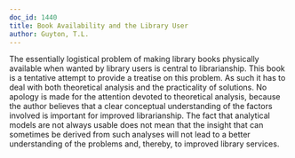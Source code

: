 ```yaml
---
doc_id: 1440
title: Book Availability and the Library User
author: Guyton, T.L.
---
```


The essentially logistical problem of making library books physically
available when wanted by library users is central to librarianship.  This
book is a tentative attempt to provide a treatise on this problem.  As such
it has to deal with both theoretical analysis and the practicality of
solutions.  No apology is made for the attention devoted to theoretical
analysis, because the author believes that a clear conceptual understanding
of the factors involved is important for improved librarianship.  The
fact that analytical models are not always usable does not mean that the
insight that can sometimes be derived from such analyses will not lead to
a better understanding of the problems and, thereby, to improved library
services.
